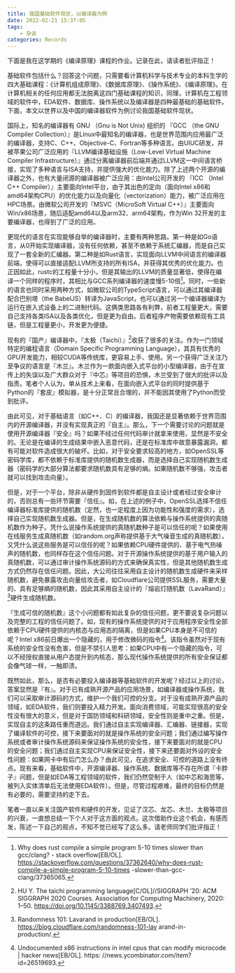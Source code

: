 ```yaml
---
title: 我国基础软件现状，以编译器为例
date: 2022-02-21 15:37:05
tags:
    - 杂谈
categories: Records
---
```


下面是我在这学期的《编译原理》课程的作业。记录在此，请读者批评指正！

基础软件包括什么？回答这个问题，只需要看计算机科学与技术专业的本科生学的四大基础课程：《计算机组成原理》、《数据库原理》、《操作系统》、《编译原理》。在计算机相关的任何应用都无法脱离这四门基础课程的知识，同理，计算机在工程领域的软件中，EDA软件、数据库、操作系统以及编译器是四种最基础的基础软件。下面，本文以世界以及中国的编译器软件为例讨论我国基础软件现状。

国际上，知名的编译器有 GNU （Gnu is Not Unix) 组织的 『GCC （the GNU Compiler Collection）』是Linux中最知名的编译器，也是世界范围内应用最广泛的编译器，支持C、C++、Objective-C、Fortran等多种语言。由UIUC研发，并被苹果公司广泛应用的『LLVM编译基础设施（Low-Level Virtual Machine Compiler Infrastructure）』通过分离编译器前后端并通过LLVM这一中间语言桥接，实现了多种语言与ISA支持，并提供强大的优化能力。除了上述两个开源的编译器之外，也有大量闭源的编译器被广泛应用：由Intel公司开发的 『ICC （Intel C++ Compiler）』主要面向Intel平台，由于其出色的定向（面向Intel x86和amd64架构CPU）的优化能力以及向量化（vectorization）能力，被广泛应用在HPC场景。由微软公司开发的『MSVC（MicroSoft Virtual C++）』主要面向Win/x86场景，随后适配amd64以及arm32、arm64架构，作为Win 32开发的主要编译器，也得到了广泛的应用。

更现代的语言在实现能够自举的编译器时，主要有两种思路。第一种是如Go语言，从0开始实现编译器，没有任何依赖，甚至不依赖于系统汇编器，而是自己实现了一套全新的汇编器。第二种是如Rust语言，实现面向LLVM中间语言的编译器前端，使得可以直接适配LLVM所支持的所有ISA，并获得其优秀的优化能力。也正因如此，rustc的工程量十分小，但是其输出的LLVM的质量显著低，使得在编译一个同样的程序时，其相比与GCC系列编译器的速度慢5-10倍[^1]。同时，一些新的语言也同时采用两种方式，如微软公司的TypeScript语言，可以通过其编译器配合巴别塔（the BabelJS）转译为JavaScript，也可以通过另一个编译器编译为运行在嵌入式设备上的二进制代码。这俩类思路各有利弊，前者工程量更大，需要自己支持各类ISA以及各类优化，但是更为自由。后者程序产物需要依赖现有工具链，但是工程量更小，开发更为便捷。

现有的『国产』编译器中，『太极（Taichi）』[^2]收获了很多的关注。作为一门领域特定的编程语言（Domain Specific Programming Language），其具有优秀的GPU开发能力，相较CUDA等传统库，更容易上手、使用。另一个获得广泛关注乃至争议的语言是『木兰』。木兰作为一款面向嵌入式平台的小型编译器，由于在宣传上的失误以及广大群众对于『中芯』等项目的恐惧，木兰受到了很大的批评以及指责。笔者个人认为，单从技术上来看，在面向嵌入式平台的同时提供基于Python的『套皮』模拟器，是十分正常且合理的，并不能因其使用了Python而受到批评。

由此可见，对于基础语言（如C++、C）的编译器，我国还是显著依赖于世界范围内的开源编译器，并没有实现真正的『自主』。那么，下一个需要讨论的问题就是使用开源编译器『安全』吗？如果不经过任何代码审计就拿来使用，显然是不安全的。无论是在编译的生成结果中嵌入恶意代码，还是在标准库中故意暴露漏洞，都有可能对软件造成很大的破坏。比如，对于安全要求较高的地方，如OpenSSL等密码学库，都不依赖于标准库提供的随机数生成器，而是选择自己实现随机数生成器（密码学的大部分算法都要求随机数具有足够的熵。如果随机数不够强，攻击者就可以找到攻击向量）。 

但是，对于一个平台，除非从硬件到固件到软件都是自主设计或者经过安全审计的，否则总有一些环节需要『信任』。如，在上述的例子中，OpenSSL选择不信任编译器标准库提供的随机数（定然，也一定程度上因为功能性和强度的需求），选择自己实现随机数生成器。但是，在生成随机数的算法依赖与操作系统提供的真随机数作为种子。凭什么说操作系统提供的真随机数种子是可以信任的呢？如果使用在线服务生成真随机数（如random.org声称提供基于大气噪音生成的真随机数），又凭什么说这些服务是可以信任的呢？如果依赖CPU硬件提供的、基于电气热噪声的随机数，也同样存在这个信任问题。对于开源操作系统提供的基于用户输入的真随机数，可以通过审计操作系统源码的方式来确保真实性，但是其他随机数生成方式仍然存在信任问题。因此，大公司往往采用自主设计的随机数生成硬件来采样随机数，避免暴露攻击向量给攻击者，如Cloudflare公司提供SSL服务，需要大量的、具有足够熵的随机数，因此其采用自主设计的『熔岩灯随机数（LavaRand）』[^3]硬件生成随机数。

『生成可信的随机数』这个小问题都有如此复杂的信任问题，更不要说复杂问题以及完整的工程的信任问题了。如，现有的操作系统提供的对于应用程序安全性全部依赖于CPU硬件提供的内核态与应用态的隔离，但是如果CPU本身是不可信的呢？Intel x86前日爆出一个隐藏的，用于修改微码的指令[^4]。该指令虽然对于现有系统的安全性没有危害，但是不禁引人思考：如果CPU中有一个隐藏的指令，可以不经授权直接从用户态提升到内核态，那么现代操作系统提供的所有安全保证都会像气球一样，一触即溃。

既然如此，那么，是否有必要投入编译器等基础软件的开发呢？经过以上的讨论，答案显然是『有』。对于已有成熟开源产品的应用场景，如编译器或操作系统，我们可以采取审计源码的方式，维护一个我们可控的分支。对于没有成熟开源产品的领域，如EDA软件，我们则要投入精力开发。面向消费领域，可能实现很高的安全性没有很大的意义，但是对于国防领域和科研领域，安全性则是重中之重。但是，实现自主的这条路任重而道远。我们通过自主实现编译器、汇编器、链接器，实现了编译软件的可控，接下来要面对的就是操作系统的安全问题；我们通过编写操作系统或者审计操作系统源码来保证操作系统的安全性，接下来要面对的就是CPU的安全问题；我们通过自主实现CPU来保证安全性，接下来还要面对外设的安全性问题：如果网卡中有后门怎么办？由此可见，在追求安全、可控的道路上没有终点。现有来看，基础软件中，开源编译器、操作系统、数据库等不存在所谓『卡脖子』问题，但是如EDA等工程领域的软件，我们仍然受制于人（如中芯和海思等，被列入实体清单后无法使用EDA软件）。但是，尽管过程艰难，最终的目标仍然是有必要的，需要坚持的走下去。

笔者一直以来关注国产软件和硬件的开发，见证了汉芯、龙芯、木兰、太极等项目的兴衰，一直想总结一下个人对于这方面的观点。这次借助作业这个机会，有感而发，陈述一下自己的观点，不知不觉已经写了这么多。请老师同学们批评指正！

[^1]: Why does rust compile a simple program 5-10 times slower than gcc/clang? - stack overflow[EB/OL]. https://stackoverflow.com/questions/37362640/why-does-rust-compile-a-simple-program-5-10-times -slower-than-gcc-clang/37365065.
[^2]: HU Y. The taichi programming language[C/OL]//SIGGRAPH ’20: ACM SIGGRAPH 2020 Courses. Association for Computing Machinery, 2020: 1–50. https://doi.org/10.1145/3388769.3407493.
[^3]: Randomness 101: Lavarand in production[EB/OL]. https://blog.cloudflare.com/randomness-101-lav arand-in-production/.
[^4]: Undocumented x86 instructions in intel cpus that can modify microcode | hacker news[EB/OL]. https: //news.ycombinator.com/item?id=26519693.